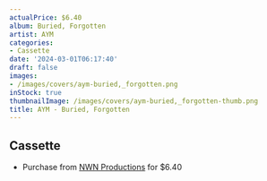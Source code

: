 ```yaml
---
actualPrice: $6.40
album: Buried, Forgotten
artist: AYM
categories:
- Cassette
date: '2024-03-01T06:17:40'
draft: false
images:
- /images/covers/aym-buried,_forgotten.png
inStock: true
thumbnailImage: /images/covers/aym-buried,_forgotten-thumb.png
title: AYM - Buried, Forgotten
---
```


## Cassette
* Purchase from [NWN Productions](http://shop.nwnprod.com/index.php?route=product/product&path=73&product_id=41515&sort=pd.name&order=ASC) for $6.40

